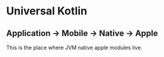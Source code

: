 # Universal Kotlin

## Application -> Mobile -> Native -> Apple

This is the place where JVM native apple modules live.
